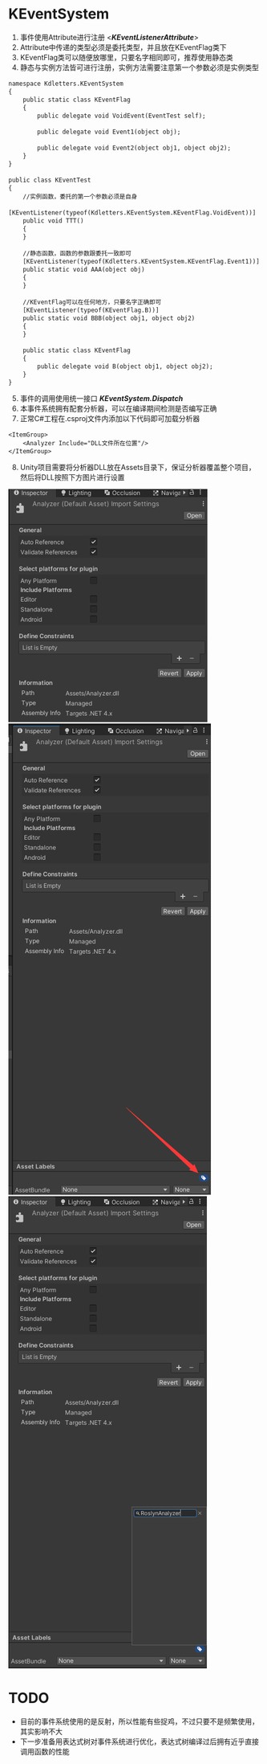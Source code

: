 ﻿# KEventSystem 

1. 事件使用Attribute进行注册 <***KEventListenerAttribute***>
2. Attribute中传递的类型必须是委托类型，并且放在KEventFlag类下
3. KEventFlag类可以随便放哪里，只要名字相同即可，推荐使用静态类
4. 静态与实例方法皆可进行注册，实例方法需要注意第一个参数必须是实例类型
````
namespace Kdletters.KEventSystem
{    
    public static class KEventFlag
    {
        public delegate void VoidEvent(EventTest self);

        public delegate void Event1(object obj);

        public delegate void Event2(object obj1, object obj2);
    }
}

public class KEventTest
{
    //实例函数，委托的第一个参数必须是自身
    [KEventListener(typeof(Kdletters.KEventSystem.KEventFlag.VoidEvent))]
    public void TTT()
    {
    }

    //静态函数，函数的参数跟委托一致即可
    [KEventListener(typeof(Kdletters.KEventSystem.KEventFlag.Event1))]
    public static void AAA(object obj)
    {
    }

    //KEventFlag可以在任何地方，只要名字正确即可
    [KEventListener(typeof(KEventFlag.B))]
    public static void BBB(object obj1, object obj2)
    {
    }

    public static class KEventFlag
    {
        public delegate void B(object obj1, object obj2);
    }
}
````
5. 事件的调用使用统一接口 ***KEventSystem.Dispatch***
6. 本事件系统拥有配套分析器，可以在编译期间检测是否编写正确
7. 正常C#工程在.csproj文件内添加以下代码即可加载分析器
````
<ItemGroup>
    <Analyzer Include="DLL文件所在位置"/>
</ItemGroup>
````
8. Unity项目需要将分析器DLL放在Assets目录下，保证分析器覆盖整个项目，然后将DLL按照下方图片进行设置
   
![设置平台](Pictures/Picture01.png)
![添加标签](Pictures/Picture02.png)
![标签内容](Pictures/Picture03.png)

# TODO

* 目前的事件系统使用的是反射，所以性能有些捉鸡，不过只要不是频繁使用，其实影响不大
* 下一步准备用表达式树对事件系统进行优化，表达式树编译过后拥有近乎直接调用函数的性能